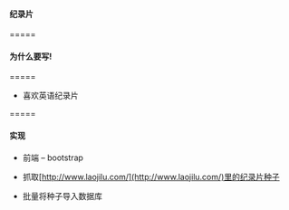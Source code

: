 #### 纪录片
=====

#### 为什么要写!
=====

* 喜欢英语纪录片

=====


#### 实现

* 前端 – bootstrap

* 抓取[http://www.laojilu.com/](http://www.laojilu.com/)里的纪录片种子

* 批量将种子导入数据库






